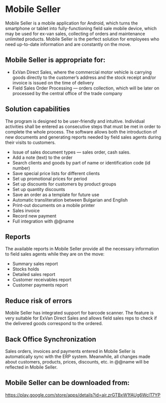 # Mobile Seller

Mobile Seller is a mobile application for Android, which turns the smartphone or tablet into fully-functioning field sale mobile device, which may be used for ex-van sales, collecting of orders and maintenance unlimited products. Mobile Seller is the perfect solution for employees who need up-to-date information and are constantly on the move.

##  Mobile Seller is appropriate for: 

* ExVan Direct Sales, where the commercial motor vehicle is carrying goods directly to the customer’s address and the stock receipt and/or invoice is issued on the time of delivery
* Field Sales Order Processing — orders collection, which will be later on processed by the central office of the trade company

## Solution capabilities

The program is designed to be user-friendly and intuitive. Individual activities shall be entered as consecutive steps that must be met in order to complete the whole process. The software allows both the introduction of new documents and generating reports needed by field sales agents during their visits to customers.

* Issue of sales document types — sales order, cash sales.
* Add a note (text) to the order
* Search clients and goods by part of name or identification code (id number)
* Save special price lists for different clients
* Set up promotional prices for period
* Set up discounts for customers by product groups
* Set up quantity discounts
* Save an order as a template for future use
* Automatic transliteration between Bulgarian and English
* Print-out documents on a mobile printer
* Sales invoice
* Record new payment
* Full integration with @@name

## Reports

The available reports in Mobile Seller provide all the necessary information to field sales agents while they are on the move:

* Summary sales report
* Stocks holds
* Detailed sales report
* Customer receivables report
* Customer payments report

## Reduce risk of errors

Mobile Seller has integrated support for barcode scanner. The feature is very suitable for ExVan Direct Sales and allows field sales reps to check if the delivered goods correspond to the ordered.

## Back Office Synchronization

Sales orders, invoices and payments entered in Mobile Seller is automatically sync with the ERP system. Meanwhile, all changes made about customers, products, prices, discounts, etc. in @@name will be reflected in Mobile Seller.

## Mobile Seller can be downloaded from:

https://play.google.com/store/apps/details?id=air.zrGTBxW1fAUg6WclT7YP

